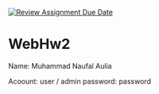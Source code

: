 [![Review Assignment Due Date](https://classroom.github.com/assets/deadline-readme-button-22041afd0340ce965d47ae6ef1cefeee28c7c493a6346c4f15d667ab976d596c.svg)](https://classroom.github.com/a/VfW8bnt7)
# WebHw2
Name: Muhammad Naufal Aulia

Acoount:
user / admin
password: password
